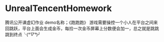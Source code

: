 # UnrealTencentHomework
腾讯公开课虚幻作业
demo名称；《跑跑跑》
游戏需要操控一个小人在平台之间来回跳跃，平台上面会生成金币，每捡一次金币屏幕上分数便会加一，总之就是跳跳跳到终点╰(*°▽°*)╯
